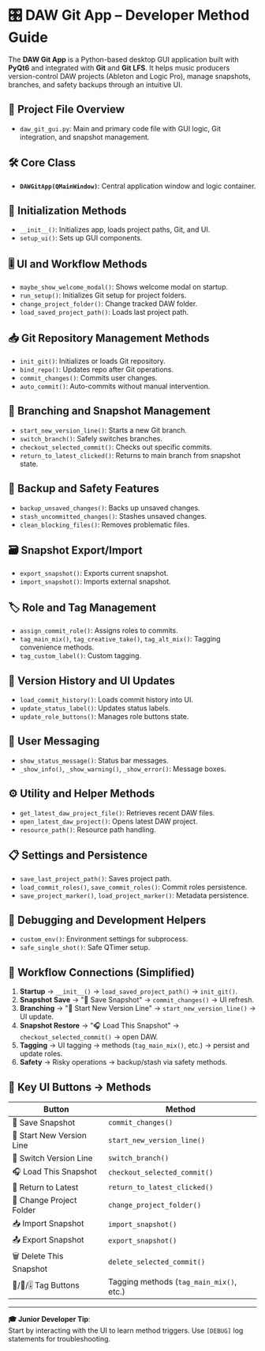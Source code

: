 
# 🎛️ DAW Git App – Developer Method Guide

The **DAW Git App** is a Python-based desktop GUI application built with **PyQt6** and integrated with **Git** and **Git LFS**. It helps music producers version-control DAW projects (Ableton and Logic Pro), manage snapshots, branches, and safety backups through an intuitive UI.

## 📁 Project File Overview
- `daw_git_gui.py`: Main and primary code file with GUI logic, Git integration, and snapshot management.

## 🛠️ Core Class
- **`DAWGitApp(QMainWindow)`**: Central application window and logic container.

## 📌 Initialization Methods
- `__init__()`: Initializes app, loads project paths, Git, and UI.
- `setup_ui()`: Sets up GUI components.

## 🎚️ UI and Workflow Methods
- `maybe_show_welcome_modal()`: Shows welcome modal on startup.
- `run_setup()`: Initializes Git setup for project folders.
- `change_project_folder()`: Change tracked DAW folder.
- `load_saved_project_path()`: Loads last project path.

## 📥 Git Repository Management Methods
- `init_git()`: Initializes or loads Git repository.
- `bind_repo()`: Updates repo after Git operations.
- `commit_changes()`: Commits user changes.
- `auto_commit()`: Auto-commits without manual intervention.

## 🌳 Branching and Snapshot Management
- `start_new_version_line()`: Starts a new Git branch.
- `switch_branch()`: Safely switches branches.
- `checkout_selected_commit()`: Checks out specific commits.
- `return_to_latest_clicked()`: Returns to main branch from snapshot state.

## 🔄 Backup and Safety Features
- `backup_unsaved_changes()`: Backs up unsaved changes.
- `stash_uncommitted_changes()`: Stashes unsaved changes.
- `clean_blocking_files()`: Removes problematic files.

## 🗃️ Snapshot Export/Import
- `export_snapshot()`: Exports current snapshot.
- `import_snapshot()`: Imports external snapshot.

## 🏷️ Role and Tag Management
- `assign_commit_role()`: Assigns roles to commits.
- `tag_main_mix()`, `tag_creative_take()`, `tag_alt_mix()`: Tagging convenience methods.
- `tag_custom_label()`: Custom tagging.

## 📜 Version History and UI Updates
- `load_commit_history()`: Loads commit history into UI.
- `update_status_label()`: Updates status labels.
- `update_role_buttons()`: Manages role buttons state.

## 🔔 User Messaging
- `show_status_message()`: Status bar messages.
- `_show_info()`, `_show_warning()`, `_show_error()`: Message boxes.

## ⚙️ Utility and Helper Methods
- `get_latest_daw_project_file()`: Retrieves recent DAW files.
- `open_latest_daw_project()`: Opens latest DAW project.
- `resource_path()`: Resource path handling.

## 📋 Settings and Persistence
- `save_last_project_path()`: Saves project path.
- `load_commit_roles()`, `save_commit_roles()`: Commit roles persistence.
- `save_project_marker()`, `load_project_marker()`: Metadata persistence.

## 🐞 Debugging and Development Helpers
- `custom_env()`: Environment settings for subprocess.
- `safe_single_shot()`: Safe QTimer setup.

## 📍 Workflow Connections (Simplified)
1. **Startup** → `__init__()` → `load_saved_project_path()` → `init_git()`.
2. **Snapshot Save** → "💾 Save Snapshot" → `commit_changes()` → UI refresh.
3. **Branching** → "🎼 Start New Version Line" → `start_new_version_line()` → UI update.
4. **Snapshot Restore** → "🎧 Load This Snapshot" → `checkout_selected_commit()` → open DAW.
5. **Tagging** → UI tagging → methods (`tag_main_mix()`, etc.) → persist and update roles.
6. **Safety** → Risky operations → backup/stash via safety methods.

## 🚩 Key UI Buttons → Methods
| Button | Method |
|--------|--------|
| 💾 Save Snapshot | `commit_changes()` |
| 🎼 Start New Version Line | `start_new_version_line()` |
| 🔀 Switch Version Line | `switch_branch()` |
| 🎧 Load This Snapshot | `checkout_selected_commit()` |
| 🎯 Return to Latest | `return_to_latest_clicked()` |
| 📂 Change Project Folder | `change_project_folder()` |
| 📥 Import Snapshot | `import_snapshot()` |
| 📤 Export Snapshot | `export_snapshot()` |
| 🗑️ Delete This Snapshot | `delete_selected_commit()` |
| 🌟/🎨/🎚️ Tag Buttons | Tagging methods (`tag_main_mix()`, etc.) |

---

**🎓 Junior Developer Tip**:  
Start by interacting with the UI to learn method triggers. Use `[DEBUG]` log statements for troubleshooting.
